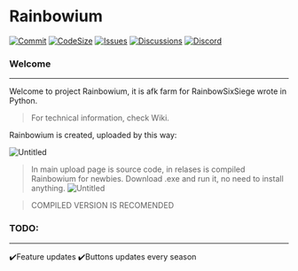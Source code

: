 # Rainbowium

[![Commit](https://img.shields.io/github/last-commit/DuroDaCoder/Rainbowium)](https://github.com/DuroDaCoder/Rainbowium)
[![CodeSize](https://img.shields.io/github/languages/code-size/DuroDaCoder/Rainbowium)](https://github.com/DuroDaCoder/Rainbowium)
[![Issues](https://img.shields.io/github/issues/DuroDaCoder/Rainbowium)](https://github.com/DuroDaCoder/Rainbowium/issues)
[![Discussions](https://img.shields.io/github/discussions/DuroDaCoder/Rainbowium)](https://github.com/DuroDaCoder/Rainbowium/discussions)
[![Discord](https://img.shields.io/discord/833647567996321832?label=Join%20Discord)](https://discord.gg/uSttY72hB9)

### Welcome
------------------
Welcome to project Rainbowium, it is afk farm for RainbowSixSiege wrote in Python.
>For technical information, check Wiki.

Rainbowium is created, uploaded by this way:

![Untitled](https://user-images.githubusercontent.com/48152410/161261482-8c62c1f1-dd27-4e2f-9534-62c1f2ae87b8.png)

>In main upload page is source code, in relases is compiled Rainbowium for newbies. Download .exe and run it, no need to install anything.
![Untitled](https://user-images.githubusercontent.com/48152410/161262540-93e01d01-9afa-4685-8775-44fda70f196f.png)


>COMPILED VERSION IS RECOMENDED

### TODO:
------------------
✔️Feature updates
✔️Buttons updates every season
